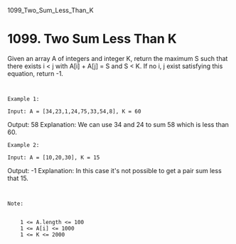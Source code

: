 1099_Two_Sum_Less_Than_K
# 1099. Two Sum Less Than K

Given an array A of integers and integer K, return the maximum
        S such that there exists i < j with A[i] + A[j] =
            S and S < K. If no i, j exist satisfying this
        equation, return -1.

     

    Example 1:

    Input: A = [34,23,1,24,75,33,54,8], K = 60
Output: 58
Explanation: 
We can use 34 and 24 to sum 58 which is less than 60.

    Example 2:

    Input: A = [10,20,30], K = 15
Output: -1
Explanation: 
In this case it's not possible to get a pair sum less that 15.

     

    Note:

    
        1 <= A.length <= 100
        1 <= A[i] <= 1000
        1 <= K <= 2000